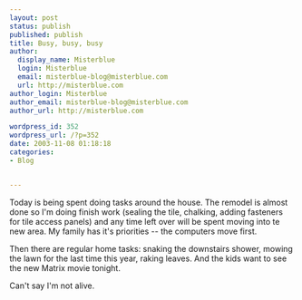 ```yaml
---
layout: post
status: publish
published: publish
title: Busy, busy, busy
author:
  display_name: Misterblue
  login: Misterblue
  email: misterblue-blog@misterblue.com
  url: http://misterblue.com
author_login: Misterblue
author_email: misterblue-blog@misterblue.com
author_url: http://misterblue.com

wordpress_id: 352
wordpress_url: /?p=352
date: 2003-11-08 01:18:18
categories:
- Blog


---
```

<p>
Today is being spent doing tasks around the house.  The remodel is almost done so I'm doing finish work (sealing the tile, chalking, adding fasteners for tile access panels) and any time left over will be spent moving into te new area.  My family has it's priorities -- the computers move first.
</p>
<p>
Then there are regular home tasks: snaking the downstairs shower,  mowing the lawn for the last time this year, raking leaves.   And the kids want to see the new Matrix movie tonight.
</p>
<p>
Can't say I'm not alive.
</p>
